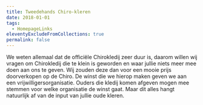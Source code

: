 ```yaml
---
title: Tweedehands Chiro-kleren
date: 2018-01-01
tags:
  - HomepageLinks
eleventyExcludeFromCollections: true
permalink: false
---
```


We weten allemaal dat de officiële Chirokledij zeer duur is, daarom willen wij vragen om Chirokledij die te klein is geworden en waar jullie niets meer mee doen aan ons te geven. Wij zouden deze dan voor een mooie prijs doorverkopen op de Chiro. De winst die we hierop maken geven we aan een vrijwilligersorganisatie. Ouders die kledij komen afgeven mogen mee stemmen voor welke organisatie de winst gaat. Maar dit alles hangt natuurlijk af van de input van jullie oude kleren.